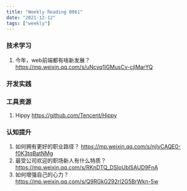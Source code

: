 ```yaml
---
title: "Weekly Reading 0061"
date: "2021-12-12"
tags: ["weekly"]
---
```


### 技术学习
1. 今年，web前端都有啥新发展？ https://mp.weixin.qq.com/s/uNcvq1lGMusCv-cjlMarYQ

### 开发实践


### 工具资源
1. Hippy https://github.com/Tencent/Hippy


### 认知提升
1. 如何拥有更好的职业路径？ https://mp.weixin.qq.com/s/njlvCAQE0-f0K3tqBatNMg
2. 最受公司欢迎的职场新人有什么特质？ https://mp.weixin.qq.com/s/RKnDTQ_DSloUblSAUD9FnA
3. 如何增强自己的心力？ https://mp.weixin.qq.com/s/Q9RGkG292rl2G5BrWkn-5w